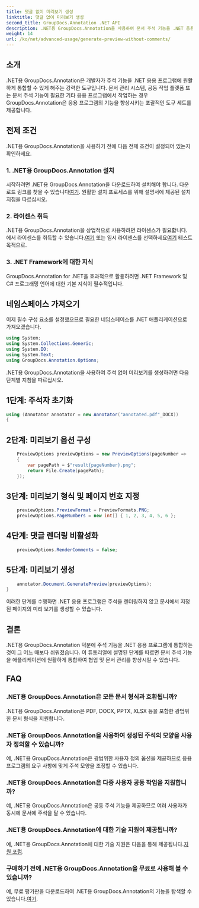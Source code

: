 ```yaml
---
title: 댓글 없이 미리보기 생성
linktitle: 댓글 없이 미리보기 생성
second_title: GroupDocs.Annotation .NET API
description: .NET용 GroupDocs.Annotation을 사용하여 문서 주석 기능을 .NET 응용 프로그램에 원활하게 통합하는 방법을 알아보세요.
weight: 14
url: /ko/net/advanced-usage/generate-preview-without-comments/
---
```

## 소개
.NET용 GroupDocs.Annotation은 개발자가 주석 기능을 .NET 응용 프로그램에 원활하게 통합할 수 있게 해주는 강력한 도구입니다. 문서 관리 시스템, 공동 작업 플랫폼 또는 문서 주석 기능이 필요한 기타 응용 프로그램에서 작업하는 경우 GroupDocs.Annotation은 응용 프로그램의 기능을 향상시키는 포괄적인 도구 세트를 제공합니다.
## 전제 조건
.NET용 GroupDocs.Annotation을 사용하기 전에 다음 전제 조건이 설정되어 있는지 확인하세요.
### 1. .NET용 GroupDocs.Annotation 설치
 시작하려면 .NET용 GroupDocs.Annotation을 다운로드하여 설치해야 합니다. 다운로드 링크를 찾을 수 있습니다[여기](https://releases.groupdocs.com/annotation/net/). 원활한 설치 프로세스를 위해 설명서에 제공된 설치 지침을 따르십시오.
### 2. 라이센스 취득
 .NET용 GroupDocs.Annotation을 상업적으로 사용하려면 라이센스가 필요합니다. 에서 라이센스를 취득할 수 있습니다.[여기](https://purchase.groupdocs.com/buy) 또는 임시 라이센스를 선택하세요[여기](https://purchase.groupdocs.com/temporary-license/) 테스트 목적으로.
### 3. .NET Framework에 대한 지식
GroupDocs.Annotation for .NET을 효과적으로 활용하려면 .NET Framework 및 C# 프로그래밍 언어에 대한 기본 지식이 필수적입니다.

## 네임스페이스 가져오기
이제 필수 구성 요소를 설정했으므로 필요한 네임스페이스를 .NET 애플리케이션으로 가져오겠습니다.

```csharp
using System;
using System.Collections.Generic;
using System.IO;
using System.Text;
using GroupDocs.Annotation.Options;
```

.NET용 GroupDocs.Annotation을 사용하여 주석 없이 미리보기를 생성하려면 다음 단계별 지침을 따르십시오.
## 1단계: 주석자 초기화
```csharp
using (Annotator annotator = new Annotator("annotated.pdf"_DOCX))
{
```
## 2단계: 미리보기 옵션 구성
```csharp
    PreviewOptions previewOptions = new PreviewOptions(pageNumber =>
    {
        var pagePath = $"result{pageNumber}.png";
        return File.Create(pagePath);
    });
```
## 3단계: 미리보기 형식 및 페이지 번호 지정
```csharp
    previewOptions.PreviewFormat = PreviewFormats.PNG;
    previewOptions.PageNumbers = new int[] { 1, 2, 3, 4, 5, 6 };
```
## 4단계: 댓글 렌더링 비활성화
```csharp
    previewOptions.RenderComments = false;
```
## 5단계: 미리보기 생성
```csharp
    annotator.Document.GeneratePreview(previewOptions);
}
```
이러한 단계를 수행하면 .NET 응용 프로그램은 주석을 렌더링하지 않고 문서에서 지정된 페이지의 미리 보기를 생성할 수 있습니다.

## 결론
.NET용 GroupDocs.Annotation 덕분에 주석 기능을 .NET 응용 프로그램에 통합하는 것이 그 어느 때보다 쉬워졌습니다. 이 튜토리얼에 설명된 단계를 따르면 문서 주석 기능을 애플리케이션에 원활하게 통합하여 협업 및 문서 관리를 향상시킬 수 있습니다.
## FAQ
### .NET용 GroupDocs.Annotation은 모든 문서 형식과 호환됩니까?
.NET용 GroupDocs.Annotation은 PDF, DOCX, PPTX, XLSX 등을 포함한 광범위한 문서 형식을 지원합니다.
### .NET용 GroupDocs.Annotation을 사용하여 생성된 주석의 모양을 사용자 정의할 수 있습니까?
예, .NET용 GroupDocs.Annotation은 광범위한 사용자 정의 옵션을 제공하므로 응용 프로그램의 요구 사항에 맞게 주석 모양을 조정할 수 있습니다.
### .NET용 GroupDocs.Annotation은 다중 사용자 공동 작업을 지원합니까?
예, .NET용 GroupDocs.Annotation은 공동 주석 기능을 제공하므로 여러 사용자가 동시에 문서에 주석을 달 수 있습니다.
### .NET용 GroupDocs.Annotation에 대한 기술 지원이 제공됩니까?
 예, .NET용 GroupDocs.Annotation에 대한 기술 지원은 다음을 통해 제공됩니다.[지원 포럼](https://forum.groupdocs.com/c/annotation/10).
### 구매하기 전에 .NET용 GroupDocs.Annotation을 무료로 사용해 볼 수 있습니까?
 예, 무료 평가판을 다운로드하여 .NET용 GroupDocs.Annotation의 기능을 탐색할 수 있습니다.[여기](https://releases.groupdocs.com/).